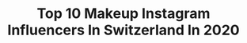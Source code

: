 ---
title: Top 10 Makeup Instagram Influencers In Switzerland In 2020
description: >-
  Find top makeup Instagram influencers in Switzerland in 2020. Most popular hashtags: #makeup #happy #makeupartist #green.
platform: Instagram
profiles:
  - username: "patricia.cori.na"
    fullname: >-
      𝙿𝚊𝚝𝚛𝚒𝚌𝚒𝚊 𝙲𝚘𝚛𝚒𝚗𝚊
    location: "Switzerland"
    followers: 22400
    engagement: 454
    commentsToLikes: 0.121407
    id: ck5znr6vtp0550i14nyiskvyh
    verified: false
    hashtags: "#mittw, #instafashion, #iphone, #pusteblume"
  - username: "karinefahmyofficial"
    fullname: >-
      Karine Fahmy
    location: "Switzerland"
    followers: 28844
    engagement: 128
    commentsToLikes: 0.057809
    id: ck15r4x0f660p0i19yb0oexh3
    verified: false
    hashtags: "#goals, #positivity, #lover, #italian"
  - username: "dirty_black_poop"
    fullname: >-
      𝕯𝖎𝖗𝖙𝖞 𝕭𝖑𝖆𝖈𝖐 𝕻𝖔𝖔𝖕
    location: "Switzerland"
    followers: 9397
    engagement: 518
    commentsToLikes: 0.046290
    id: ck5qb6aj3k14s0i11vcwj6dfp
    verified: false
    hashtags: "#sexytattoos, #tattooedgirls, #redmakeup, #yelloweyeshadow"
  - username: "_marisaofficial_"
    fullname: >-
      Marisa Urbano🦋
    location: "Switzerland"
    followers: 17326
    engagement: 189
    commentsToLikes: 0.075544
    id: ck5znr6gjp03w0i141vfumzjo
    verified: false
    hashtags: "#glossylips, #kosmetikstudio, #makeupaddict, #summerglow"
  - username: "amorrealbeauty"
    fullname: >-
      Melanie ✨
    location: "Switzerland"
    followers: 4090
    engagement: 1259
    commentsToLikes: 0.308542
    id: ck5hfog4lyhj10i11067kqkhc
    verified: false
    hashtags: "#pinkmakeup, #blazingbeauties, #makeupaddict, #fullfacemakeup"
  - username: "makeupbyesra"
    fullname: >-
      Esra
    location: "Switzerland"
    followers: 41953
    engagement: 660
    commentsToLikes: 0.012094
    id: ck0u0kpr2u4wd0i197bh3agnx
    verified: false
    hashtags: "#hudabeauty, #sonatural, #dressedtodazzle, #shamelesslyvain"
  - username: "jana_granda"
    fullname: >-
      G r a n d a   Y a n a
    location: "Switzerland"
    followers: 6566
    engagement: 653
    commentsToLikes: 0.013539
    id: ckaowdiok8gfm0i78qegaci5s
    verified: false
    hashtags: "#dixencelake, #lofoten, #kajak, #makeuptutorial"
  - username: "rg_artmua"
    fullname: >-
      RG Art
    location: "Switzerland"
    followers: 4747
    engagement: 345
    commentsToLikes: 0.097769
    id: ck5hmlc6mm6330i116t5uyluv
    verified: false
    hashtags: "#palette, #glowmakeup, #hochzeitskleid, #lipstick"
  - username: "coccoslife_"
    fullname: >-
      FASHION || TRAVEL || FITNESS
    location: "Switzerland"
    followers: 15674
    engagement: 1140
    commentsToLikes: 0.097025
    id: ck8t2u5wz0py50j78egbg8owv
    verified: false
    hashtags: "#watch, #fitbody, #asien, #curly"
  - username: "leiafardel"
    fullname: >-
      Leia Ursula Fardel
    location: "Switzerland"
    followers: 2156
    engagement: 3135
    commentsToLikes: 0.107568
    id: ck5bvtmnekdn00i11k5gujisq
    verified: false
    hashtags: "#partynight, #eyeliner, #valentineday, #weddinghair"
---